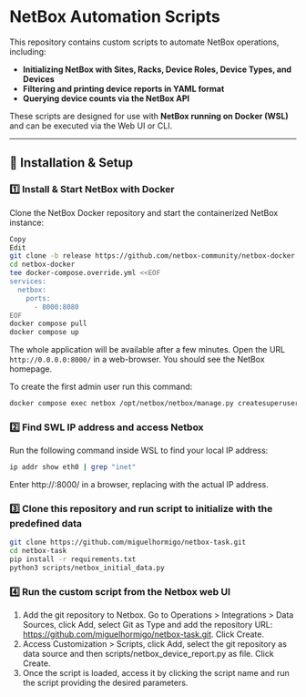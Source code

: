 # NetBox Automation Scripts

This repository contains custom scripts to automate NetBox operations, including:

- **Initializing NetBox with Sites, Racks, Device Roles, Device Types, and Devices**
- **Filtering and printing device reports in YAML format**
- **Querying device counts via the NetBox API**

These scripts are designed for use with **NetBox running on Docker (WSL)** and can be executed via the Web UI or CLI.

---

## 🚀 Installation & Setup

### 1️⃣ Install & Start NetBox with Docker

Clone the NetBox Docker repository and start the containerized NetBox instance:

```bash
Copy
Edit
git clone -b release https://github.com/netbox-community/netbox-docker.git
cd netbox-docker
tee docker-compose.override.yml <<EOF
services:
  netbox:
    ports:
      - 8000:8080
EOF
docker compose pull
docker compose up
```

The whole application will be available after a few minutes.
Open the URL `http://0.0.0.0:8000/` in a web-browser.
You should see the NetBox homepage.

To create the first admin user run this command:

```bash
docker compose exec netbox /opt/netbox/netbox/manage.py createsuperuser
```

### 2️⃣ **Find SWL IP address and access Netbox**

Run the following command inside WSL to find your local IP address:

```bash
ip addr show eth0 | grep "inet"
```

Enter http://<WSL-IP>:8000/ in a browser, replacing <WSL-IP> with the actual IP address.

### 3️⃣ **Clone this repository and run script to initialize with the predefined data**

```bash
git clone https://github.com/miguelhormigo/netbox-task.git
cd netbox-task
pip install -r requirements.txt
python3 scripts/netbox_initial_data.py
```

### 4️⃣ **Run the custom script from the Netbox web UI**

1. Add the git repository to Netbox. Go to Operations > Integrations > Data Sources, click Add, select Git as Type and add the repository URL: https://github.com/miguelhormigo/netbox-task.git. Click Create.
2. Access Customization > Scripts, click Add, select the git repository as data source and then scripts/netbox_device_report.py as file. Click Create.
3. Once the script is loaded, access it by clicking the script name and run the script providing the desired parameters.
